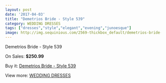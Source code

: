 ```yaml
---
layout: post
date: '2017-04-03'
title: "Demetrios Bride - Style 539"
category: WEDDING DRESSES
tags: ["dresses","style","elegant","evening","junoesque"]
image: http://img.sequinious.com/2569-thickbox_default/demetrios-bride-style-539.jpg
---
```

Demetrios Bride - Style 539

On Sales: **$250.99**
<a href="https://www.sequinious.com/wedding-dresses/1006-demetrios-bride-style-539.html"><amp-img layout="responsive" width="600" height="600" src="//img.sequinious.com/2569-thickbox_default/demetrios-bride-style-539.jpg" alt="Demetrios Bride - Style 539 0" /></a>
<a href="https://www.sequinious.com/wedding-dresses/1006-demetrios-bride-style-539.html"><amp-img layout="responsive" width="600" height="600" src="//img.sequinious.com/2571-thickbox_default/demetrios-bride-style-539.jpg" alt="Demetrios Bride - Style 539 1" /></a>
<a href="https://www.sequinious.com/wedding-dresses/1006-demetrios-bride-style-539.html"><amp-img layout="responsive" width="600" height="600" src="//img.sequinious.com/2570-thickbox_default/demetrios-bride-style-539.jpg" alt="Demetrios Bride - Style 539 2" /></a>

Buy it: [Demetrios Bride - Style 539](https://www.sequinious.com/wedding-dresses/1006-demetrios-bride-style-539.html "Demetrios Bride - Style 539")

View more: [WEDDING DRESSES](https://www.sequinious.com/2-wedding-dresses "WEDDING DRESSES")